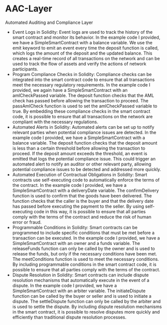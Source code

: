 # AAC-Layer
Automated Auditing and Compliance Layer

- Event Logs in Solidity: Event logs are used to track the history of the smart contract and monitor its behavior. In the example code I provided, we have a SimpleSmartContract with a balance variable. We use the emit keyword to emit an event every time the deposit function is called, which logs the amount of the deposit and the updated balance. This creates a real-time record of all transactions on the network and can be used to track the flow of assets and verify the actions of network participants.
- Program Compliance Checks in Solidity: Compliance checks can be integrated into the smart contract code to ensure that all transactions meet the necessary regulatory requirements. In the example code I provided, we again have a SimpleSmartContract with an amlCheckPassed variable. The deposit function checks that the AML check has passed before allowing the transaction to proceed. The passAmlCheck function is used to set the amlCheckPassed variable to true. By embedding these compliance checks in the smart contract code, it is possible to ensure that all transactions on the network are compliant with the necessary regulations.
- Automated Alerts in Solidity: Automated alerts can be set up to notify relevant parties when potential compliance issues are detected. In the example code I provided, we have a SimpleSmartContract with a balance variable. The deposit function checks that the deposit amount is less than a certain threshold before allowing the transaction to proceed. If the deposit amount exceeds the threshold, an event is emitted that logs the potential compliance issue. This could trigger an automated alert to notify an auditor or other relevant party, allowing potential compliance issues to be detected and addressed more quickly.
- Automated Execution of Contractual Obligations in Solidity: Smart contracts use self-executing code to automatically enforce the terms of the contract. In the example code I provided, we have a SimpleSmartContract with a deliveryDate variable. The confirmDelivery function is used to confirm that the goods have been delivered. The function checks that the caller is the buyer and that the delivery date has passed before executing the payment to the seller. By using self-executing code in this way, it is possible to ensure that all parties comply with the terms of the contract and reduce the risk of human error or fraud.
- Programmable Conditions in Solidity: Smart contracts can be programmed to include specific conditions that must be met before a transaction can be executed. In the example code I provided, we have a SimpleSmartContract with an owner and a funds variable. The releaseFunds function can only be called by the owner and is used to release the funds, but only if the necessary conditions have been met. The meetConditions function is used to meet the necessary conditions. By including programmable conditions in the smart contract code, it is possible to ensure that all parties comply with the terms of the contract.
- Dispute Resolution in Solidity: Smart contracts can include dispute resolution mechanisms that automatically execute in the event of a dispute. In the example code I provided, we have a SimpleSmartContract with an arbiter variable. The initiateDispute function can be called by the buyer or seller and is used to initiate a dispute. The settleDispute function can only be called by the arbiter and is used to settle the dispute. By including dispute resolution mechanisms in the smart contract, it is possible to resolve disputes more quickly and efficiently than traditional dispute resolution processes.
